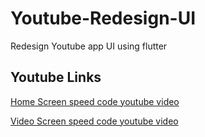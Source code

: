 # Youtube-Redesign-UI

Redesign Youtube app UI using flutter


## Youtube Links

[Home Screen speed code youtube video](https://youtu.be/Y5oxD5K0Y6Y)

[Video Screen speed code youtube video](https://youtu.be/Bh-F6H1ZnpE)

